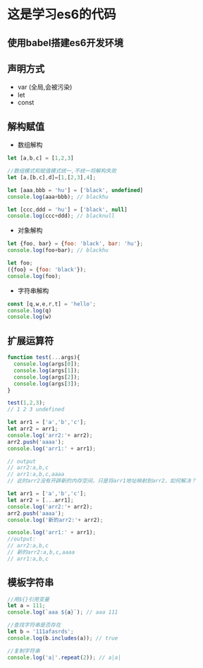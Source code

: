 # 这是学习es6的代码

## 使用babel搭建es6开发环境

## 声明方式

- var (全局,会被污染)
- let
- const 

## 解构赋值

- 数组解构

```javascript
let [a,b,c] = [1,2,3]

//数组模式和赋值模式统一,不统一将解构失败
let [a,[b,c],d]=[1,[2,3],4];

let [aaa,bbb = 'hu'] = ['black', undefined]
console.log(aaa+bbb); // blackhu

let [ccc,ddd = 'hu'] = ['black', null]
console.log(ccc+ddd); // blacknull
```

- 对象解构

```JavaScript
let {foo, bar} = {foo: 'black', bar: 'hu'};
console.log(foo+bar); // blackhu

let foo;
({foo} = {foo: 'black'});
console.log(foo);
```

- 字符串解构
```javascript
const [q,w,e,r,t] = 'hello';
console.log(q)
console.log(w)
```

## 扩展运算符

```JavaScript
function test(...args){
  console.log(args[0]);
  console.log(args[1]);
  console.log(args[2]);
  console.log(args[3]);
}

test(1,2,3);
// 1 2 3 undefined
```

```JavaScript
let arr1 = ['a','b','c'];
let arr2 = arr1; 
console.log('arr2:'+ arr2);
arr2.push('aaaa');
console.log('arr1:' + arr1);

// output
// arr2:a,b,c
// arr1:a,b,c,aaaa
// 此时arr2没有开辟新的内存空间，只是将arr1地址映射到arr2，如何解决？

let arr1 = ['a','b','c'];
let arr2 = [...arr1];
console.log('arr2:'+ arr2);
arr2.push('aaaa');
console.log('新的arr2:'+ arr2);

console.log('arr1:' + arr1);
//output:
// arr2:a,b,c
// 新的arr2:a,b,c,aaaa
// arr1:a,b,c
```

## 模板字符串

```JavaScript
//用${}引用变量
let a = 111;
console.log(`aaa ${a}`); // aaa 111

//查找字符串是否存在
let b = '111afasrds';
console.log(b.includes(a)); // true

//复制字符串
console.log('a|'.repeat(2)); // a|a|
```